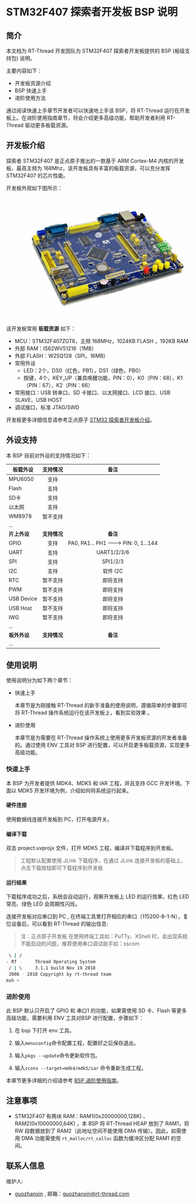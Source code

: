 # STM32F407 探索者开发板 BSP 说明

## 简介

本文档为 RT-Thread 开发团队为 STM32F407 探索者开发板提供的 BSP (板级支持包) 说明。

主要内容如下：

- 开发板资源介绍
- BSP 快速上手
- 进阶使用方法

通过阅读快速上手章节开发者可以快速地上手该 BSP，将 RT-Thread 运行在开发板上。在进阶使用指南章节，将会介绍更多高级功能，帮助开发者利用 RT-Thread 驱动更多板载资源。

## 开发板介绍

探索者 STM32F407 是正点原子推出的一款基于 ARM Cortex-M4 内核的开发板，最高主频为 168Mhz，该开发板具有丰富的板载资源，可以充分发挥 STM32F407 的芯片性能。

开发板外观如下图所示：

![board](figures/board.png)

该开发板常用 **板载资源** 如下：

- MCU：STM32F407ZGT6，主频 168MHz，1024KB FLASH ，192KB RAM
- 外部 RAM：IS62WV51216（1MB）
- 外部 FLASH：W25Q128（SPI，16MB）
- 常用外设
  - LED：2个，DS0（红色，PB1），DS1（绿色，PB0）
  - 按键，4个，KEY_UP（兼具唤醒功能，PIN：0），K0（PIN：68），K1（PIN：67），K2（PIN：66）
- 常用接口：USB 转串口、SD 卡接口、以太网接口、LCD 接口、USB SLAVE、USB HOST
- 调试接口，标准 JTAG/SWD

开发板更多详细信息请参考正点原子 [STM32 探索者开发板介绍](https://item.taobao.com/item.htm?id=42213707873)。

## 外设支持

本 BSP 目前对外设的支持情况如下：

| **板载外设** | **支持情况** |               **备注**                |
| ------------ | :----------: | :-----------------------------------: |
| MPU6050      |     支持     |                                       |
| Flash        |   支持   |                               |
| SD卡         |   支持   |                               |
| 以太网       |   支持   |                               |
| WM8978       |   暂不支持   |                                       |
| ...          |              |                                       |
| **片上外设** | **支持情况** |               **备注**                |
| GPIO         |     支持     | PA0, PA1... PH1 ---> PIN: 0, 1...144 |
| UART         |     支持     |              UART1/2/3/6              |
| SPI          |     支持     |               SPI1/2/3                |
| I2C          |     支持     |               软件 I2C                |
| RTC          |   暂不支持   |               即将支持                |
| PWM          |   暂不支持   |               即将支持                |
| USB Device   |   暂不支持   |               即将支持                |
| USB Host     |   暂不支持   |               即将支持                |
| IWG          |   暂不支持   |               即将支持                |
| ...          |              |                                       |
| **板外外设** | **支持情况** |               **备注**                |
| ...          |              |                                       |


## 使用说明

使用说明分为如下两个章节：

- 快速上手

    本章节是为刚接触 RT-Thread 的新手准备的使用说明，遵循简单的步骤即可将 RT-Thread 操作系统运行在该开发板上，看到实验效果 。

- 进阶使用

    本章节是为需要在 RT-Thread 操作系统上使用更多开发板资源的开发者准备的。通过使用 ENV 工具对 BSP 进行配置，可以开启更多板载资源，实现更多高级功能。


### 快速上手

本 BSP 为开发者提供 MDK4、MDK5 和 IAR 工程，并且支持 GCC 开发环境。下面以 MDK5 开发环境为例，介绍如何将系统运行起来。

#### 硬件连接

使用数据线连接开发板到 PC，打开电源开关。

#### 编译下载

双击 project.uvprojx 文件，打开 MDK5 工程，编译并下载程序到开发板。

> 工程默认配置使用 JLink 下载程序，在通过 JLink 连接开发板的基础上，点击下载按钮即可下载程序到开发板

#### 运行结果

下载程序成功之后，系统会自动运行，观察开发板上 LED 的运行效果，红色 LED 常亮、绿色 LED 会周期性闪烁。

连接开发板对应串口到 PC , 在终端工具里打开相应的串口（115200-8-1-N），复位设备后，可以看到 RT-Thread 的输出信息:

> 注：正点原子开发板 在使用终端工具如：PuTTy、XShell 时，会出现系统不能启动的问题，推荐使用串口调试助手如：sscom

```bash
 \ | /
- RT -     Thread Operating System
 / | \     3.1.1 build Nov 19 2018
 2006 - 2018 Copyright by rt-thread team
msh >
```
### 进阶使用

此 BSP 默认只开启了 GPIO 和 串口1 的功能，如果需使用 SD 卡、Flash 等更多高级功能，需要利用 ENV 工具对BSP 进行配置，步骤如下：

1. 在 bsp 下打开 env 工具。

2. 输入`menuconfig`命令配置工程，配置好之后保存退出。

3. 输入`pkgs --update`命令更新软件包。

4. 输入`scons --target=mdk4/mdk5/iar` 命令重新生成工程。

本章节更多详细的介绍请参考 [BSP 进阶使用指南]()。

## 注意事项

- STM32F407 有两块 RAM：RAM1(0x20000000,128K) 、RAM2(0x10000000,64K) ，本 BSP 将 RT-Thread HEAP 放到了 RAM1，将 RW 段数据放到了 RAM2（此地址空间不能使用 DMA 传输）。因此，如需使用 DMA 功能需使用 `rt_malloc/rt_calloc` 函数为缓冲区分配 RAM1 的空间。

## 联系人信息

维护人:

- [guozhanxin](https://github.com/Guozhanxin) , 邮箱：<guozhanxin@rt-thread.com>